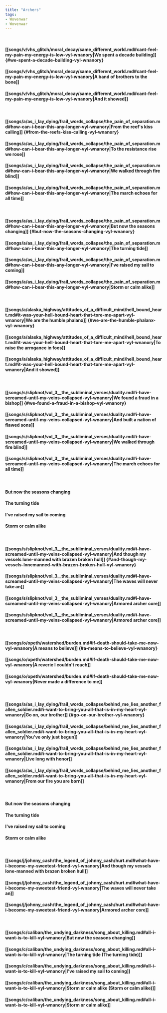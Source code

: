 ```yaml
---
title: "Archers"
tags:
- Wovenwar
- Wovenwar
---
```

&nbsp;
#### [[songs/v/vhs_glitch/moral_decay/same_different_world.md#cant-feel-my-pain-my-energy-is-low-vyl-wnanory|We spent a decade building]] {#we-spent-a-decade-building-vyl-wnanory}
#### [[songs/v/vhs_glitch/moral_decay/same_different_world.md#cant-feel-my-pain-my-energy-is-low-vyl-wnanory|A band of brothers to the bone]]
#### [[songs/v/vhs_glitch/moral_decay/same_different_world.md#cant-feel-my-pain-my-energy-is-low-vyl-wnanory|And it showed]]
&nbsp;
#### [[songs/a/as_i_lay_dying/frail_words_collapse/the_pain_of_separation.md#how-can-i-bear-this-any-longer-vyl-wnanory|From the reef's kiss calling]] {#from-the-reefs-kiss-calling-vyl-wnanory}
#### [[songs/a/as_i_lay_dying/frail_words_collapse/the_pain_of_separation.md#how-can-i-bear-this-any-longer-vyl-wnanory|To the resistance rise we rose]]
#### [[songs/a/as_i_lay_dying/frail_words_collapse/the_pain_of_separation.md#how-can-i-bear-this-any-longer-vyl-wnanory|We walked through fire blind]]
#### [[songs/a/as_i_lay_dying/frail_words_collapse/the_pain_of_separation.md#how-can-i-bear-this-any-longer-vyl-wnanory|The march echoes for all time]]
&nbsp;
#### [[songs/a/as_i_lay_dying/frail_words_collapse/the_pain_of_separation.md#how-can-i-bear-this-any-longer-vyl-wnanory|But now the seasons changing]] {#but-now-the-seasons-changing-vyl-wnanory}
#### [[songs/a/as_i_lay_dying/frail_words_collapse/the_pain_of_separation.md#how-can-i-bear-this-any-longer-vyl-wnanory|The turning tide]]
#### [[songs/a/as_i_lay_dying/frail_words_collapse/the_pain_of_separation.md#how-can-i-bear-this-any-longer-vyl-wnanory|I've raised my sail to coming]]
#### [[songs/a/as_i_lay_dying/frail_words_collapse/the_pain_of_separation.md#how-can-i-bear-this-any-longer-vyl-wnanory|Storm or calm alike]]
&nbsp;
#### [[songs/a/alaska_highway/attitudes_of_a_difficult_mind/hell_bound_heart.md#it-was-your-hell-bound-heart-that-tore-me-apart-vyl-wnanory|We are the humble phalanx]] {#we-are-the-humble-phalanx-vyl-wnanory}
#### [[songs/a/alaska_highway/attitudes_of_a_difficult_mind/hell_bound_heart.md#it-was-your-hell-bound-heart-that-tore-me-apart-vyl-wnanory|To raise the arrogance in foes]]
#### [[songs/a/alaska_highway/attitudes_of_a_difficult_mind/hell_bound_heart.md#it-was-your-hell-bound-heart-that-tore-me-apart-vyl-wnanory|And it showed]]
&nbsp;
#### [[songs/s/slipknot/vol_3__the_subliminal_verses/duality.md#i-have-screamed-until-my-veins-collapsed-vyl-wnanory|We found a fraud in a bishop]] {#we-found-a-fraud-in-a-bishop-vyl-wnanory}
#### [[songs/s/slipknot/vol_3__the_subliminal_verses/duality.md#i-have-screamed-until-my-veins-collapsed-vyl-wnanory|And built a nation of flawed sons]]
#### [[songs/s/slipknot/vol_3__the_subliminal_verses/duality.md#i-have-screamed-until-my-veins-collapsed-vyl-wnanory|We walked through fire blind]]
#### [[songs/s/slipknot/vol_3__the_subliminal_verses/duality.md#i-have-screamed-until-my-veins-collapsed-vyl-wnanory|The march echoes for all time]]
&nbsp;
#### But now the seasons changing
#### The turning tide
#### I've raised my sail to coming
#### Storm or calm alike
&nbsp;
#### [[songs/s/slipknot/vol_3__the_subliminal_verses/duality.md#i-have-screamed-until-my-veins-collapsed-vyl-wnanory|And though my vessels lone-manned with brazen broken hull]] {#and-though-my-vessels-lonemanned-with-brazen-broken-hull-vyl-wnanory}
#### [[songs/s/slipknot/vol_3__the_subliminal_verses/duality.md#i-have-screamed-until-my-veins-collapsed-vyl-wnanory|The waves will never take an]]
#### [[songs/s/slipknot/vol_3__the_subliminal_verses/duality.md#i-have-screamed-until-my-veins-collapsed-vyl-wnanory|Armored archer core]]
#### [[songs/s/slipknot/vol_3__the_subliminal_verses/duality.md#i-have-screamed-until-my-veins-collapsed-vyl-wnanory|Armored archer core]]
&nbsp;
#### [[songs/o/opeth/watershed/burden.md#if-death-should-take-me-now-vyl-wnanory|A means to believe]] {#a-means-to-believe-vyl-wnanory}
#### [[songs/o/opeth/watershed/burden.md#if-death-should-take-me-now-vyl-wnanory|A reverie I couldn't reach]]
#### [[songs/o/opeth/watershed/burden.md#if-death-should-take-me-now-vyl-wnanory|Never made a difference to me]]
&nbsp;
#### [[songs/a/as_i_lay_dying/frail_words_collapse/behind_me_lies_another_fallen_soldier.md#i-want-to-bring-you-all-that-is-in-my-heart-vyl-wnanory|Go on, our brother]] {#go-on-our-brother-vyl-wnanory}
#### [[songs/a/as_i_lay_dying/frail_words_collapse/behind_me_lies_another_fallen_soldier.md#i-want-to-bring-you-all-that-is-in-my-heart-vyl-wnanory|You've only just begun]]
#### [[songs/a/as_i_lay_dying/frail_words_collapse/behind_me_lies_another_fallen_soldier.md#i-want-to-bring-you-all-that-is-in-my-heart-vyl-wnanory|Live long with honor]]
#### [[songs/a/as_i_lay_dying/frail_words_collapse/behind_me_lies_another_fallen_soldier.md#i-want-to-bring-you-all-that-is-in-my-heart-vyl-wnanory|From our fire you are born]]
&nbsp;
#### But now the seasons changing
#### The turning tide
#### I've raised my sail to coming
#### Storm or calm alike
&nbsp;
#### [[songs/j/johnny_cash/the_legend_of_johnny_cash/hurt.md#what-have-i-become-my-sweetest-friend-vyl-wnanory|And though my vessels lone-manned with brazen broken hull]]
#### [[songs/j/johnny_cash/the_legend_of_johnny_cash/hurt.md#what-have-i-become-my-sweetest-friend-vyl-wnanory|The waves will never take an]]
#### [[songs/j/johnny_cash/the_legend_of_johnny_cash/hurt.md#what-have-i-become-my-sweetest-friend-vyl-wnanory|Armored archer core]]
&nbsp;
#### [[songs/c/caliban/the_undying_darkness/song_about_killing.md#all-i-want-is-to-kill-vyl-wnanory|But now the seasons changing]]
#### [[songs/c/caliban/the_undying_darkness/song_about_killing.md#all-i-want-is-to-kill-vyl-wnanory|The turning tide (The turning tide)]]
#### [[songs/c/caliban/the_undying_darkness/song_about_killing.md#all-i-want-is-to-kill-vyl-wnanory|I've raised my sail to coming]]
#### [[songs/c/caliban/the_undying_darkness/song_about_killing.md#all-i-want-is-to-kill-vyl-wnanory|Storm or calm alike (Storm or calm alike)]]
#### [[songs/c/caliban/the_undying_darkness/song_about_killing.md#all-i-want-is-to-kill-vyl-wnanory|Storm or calm alike]]
